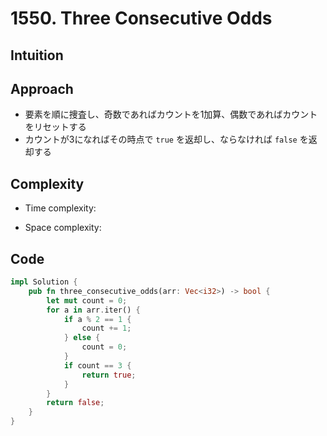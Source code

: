 # 1550. Three Consecutive Odds

## Intuition

## Approach
<!-- Describe your approach to solving the problem. -->
- 要素を順に捜査し、奇数であればカウントを1加算、偶数であればカウントをリセットする
- カウントが3になればその時点で `true` を返却し、ならなければ `false` を返却する

## Complexity

- Time complexity:
<!-- Add your time complexity here, e.g. $$O(n)$$ -->

- Space complexity:
<!-- Add your space complexity here, e.g. $$O(n)$$ -->

## Code

```rust
impl Solution {
    pub fn three_consecutive_odds(arr: Vec<i32>) -> bool {
        let mut count = 0;
        for a in arr.iter() {
            if a % 2 == 1 {
                count += 1;
            } else {
                count = 0;
            }
            if count == 3 {
                return true;
            }
        }
        return false;
    }
}
```

